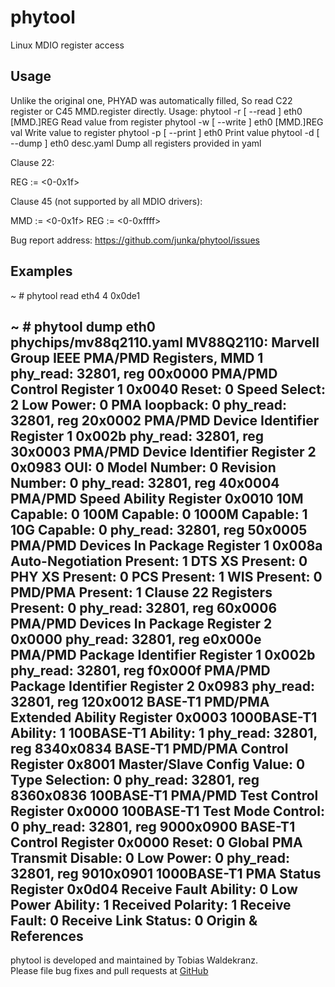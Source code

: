 phytool
=======

Linux MDIO register access

Usage
-----

Unlike the original one, PHYAD was automatically filled, So read C22 register or C45 MMD.register directly.
Usage:
      phytool -r [ --read ] eth0 [MMD.]REG       Read value from register
      phytool -w [ --write ] eth0 [MMD.]REG val  Write value to register
      phytool -p [ --print ] eth0                Print value
      phytool -d [ --dump ] eth0 desc.yaml       Dump all registers provided in yaml

Clause 22:

REG  := <0-0x1f>

Clause 45 (not supported by all MDIO drivers):

MMD  := <0-0x1f>
REG  := <0-0xffff>

Bug report address: https://github.com/junka/phytool/issues

Examples
--------

~ # phytool read eth4 4
0x0de1

~ # phytool dump eth0 phychips/mv88q2110.yaml
MV88Q2110: Marvell
Group IEEE PMA/PMD Registers, MMD 1
phy_read: 32801, reg 00x0000                                      PMA/PMD Control Register 1    0x0040
                Reset: 0
                Speed Select: 2
                Low Power: 0
                PMA loopback: 0
phy_read: 32801, reg 20x0002                            PMA/PMD Device Identifier Register 1    0x002b
phy_read: 32801, reg 30x0003                            PMA/PMD Device Identifier Register 2    0x0983
                OUI: 0
                Model Number: 0
                Revision Number: 0
phy_read: 32801, reg 40x0004                                  PMA/PMD Speed Ability Register    0x0010
                10M Capable: 0
                100M Capable: 0
                1000M Capable: 1
                10G Capable: 0
phy_read: 32801, reg 50x0005                           PMA/PMD Devices In Package Register 1    0x008a
                Auto-Negotiation Present: 1
                DTS XS Present: 0
                PHY XS Present: 0
                PCS Present: 1
                WIS Present: 0
                PMD/PMA Present: 1
                Clause 22 Registers Present: 0
phy_read: 32801, reg 60x0006                           PMA/PMD Devices In Package Register 2    0x0000
phy_read: 32801, reg e0x000e                           PMA/PMD Package Identifier Register 1    0x002b
phy_read: 32801, reg f0x000f                           PMA/PMD Package Identifier Register 2    0x0983
phy_read: 32801, reg 120x0012                      BASE-T1 PMD/PMA Extended Ability Register    0x0003
                1000BASE-T1 Ability: 1
                100BASE-T1 Ability: 1
phy_read: 32801, reg 8340x0834                              BASE-T1 PMD/PMA Control Register    0x8001
                Master/Slave Config Value: 0
                Type Selection: 0
phy_read: 32801, reg 8360x0836                      100BASE-T1 PMA/PMD Test Control Register    0x0000
                100BASE-T1 Test Mode Control: 0
phy_read: 32801, reg 9000x0900                                      BASE-T1 Control Register    0x0000
                Reset: 0
                Global PMA Transmit Disable: 0
                Low Power: 0
phy_read: 32801, reg 9010x0901                               1000BASE-T1 PMA Status Register    0x0d04
                Receive Fault Ability: 0
                Low Power Ability: 1
                Received Polarity: 1
                Receive Fault: 0
                Receive Link Status: 0
Origin & References
-------------------

phytool is developed and maintained by Tobias Waldekranz.  
Please file bug fixes and pull requests at [GitHub][]

[GitHub]: https://github.com/wkz/phytool
